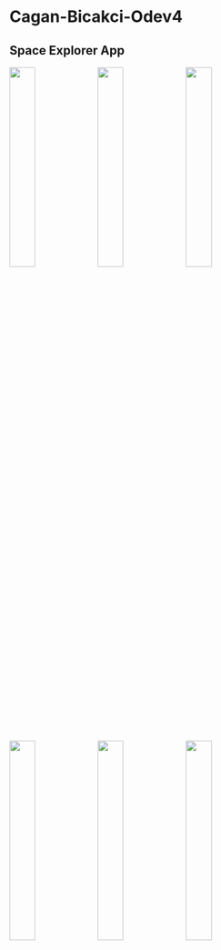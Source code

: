# Cagan-Bicakci-Odev4
## Space Explorer App


<p float="left">
  <img src="https://user-images.githubusercontent.com/44499663/190925273-bd349652-af27-48cb-beb3-f95266ef7457.png" width="30%" height="30%"/>
  <img src="https://user-images.githubusercontent.com/44499663/190925283-69697b01-d687-42c5-831c-a10bd428d5c1.png" width="30%" height="30%"/>
  <img src="https://user-images.githubusercontent.com/44499663/190925290-f8bd3124-522f-4cdb-8c76-3688e2a66a81.png" width="30%" height="30%"/>
</p>

<p float="left">
  <img src="https://user-images.githubusercontent.com/44499663/190925291-6b4b412c-0eb2-45c0-913a-376ee2d08427.png" width="30%" height="30%"/>
  <img src="https://user-images.githubusercontent.com/44499663/190925296-dc764c3d-f1de-4412-830f-f6fb278cc006.png" width="30%" height="30%"/>
  <img src="https://user-images.githubusercontent.com/44499663/190925301-f7cd0fd2-993a-41ad-a192-07851e9d63e0.png" width="30%" height="30%"/>
</p>
